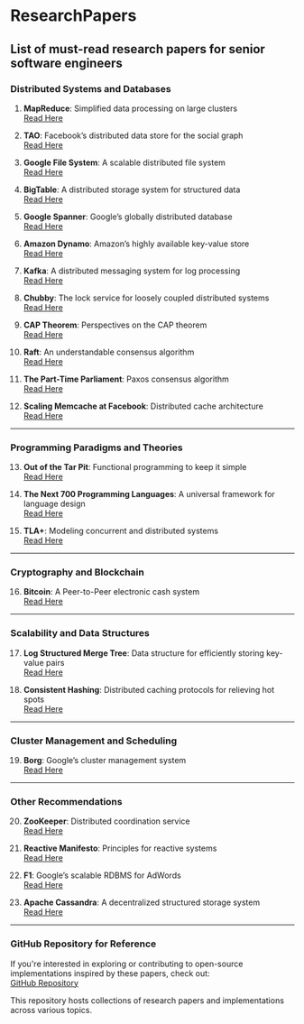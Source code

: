 # ResearchPapers

List of must-read research papers for senior software engineers
---

### Distributed Systems and Databases

1. **MapReduce**: Simplified data processing on large clusters  
   [Read Here](https://research.google.com/archive/mapreduce.html)

2. **TAO**: Facebook’s distributed data store for the social graph  
   [Read Here](https://www.usenix.org/conference/atc13/technical-sessions/presentation/bronson)

3. **Google File System**: A scalable distributed file system  
   [Read Here](https://research.google/pubs/pub51/)

4. **BigTable**: A distributed storage system for structured data  
   [Read Here](https://research.google/pubs/pub27898/)

5. **Google Spanner**: Google’s globally distributed database  
   [Read Here](https://research.google/pubs/pub39966/)

6. **Amazon Dynamo**: Amazon’s highly available key-value store  
   [Read Here](https://www.allthingsdistributed.com/files/amazon-dynamo-sosp2007.pdf)

7. **Kafka**: A distributed messaging system for log processing  
   [Read Here](https://kafka.apache.org/documentation/#design)

8. **Chubby**: The lock service for loosely coupled distributed systems  
   [Read Here](https://research.google/pubs/pub27897/)

9. **CAP Theorem**: Perspectives on the CAP theorem  
   [Read Here](https://dbmsmusings.blogspot.com/2010/04/notes-on-cap-theorem.html)

10. **Raft**: An understandable consensus algorithm  
    [Read Here](https://raft.github.io/)

11. **The Part-Time Parliament**: Paxos consensus algorithm  
    [Read Here](https://lamport.azurewebsites.net/pubs/lamport-paxos.pdf)

12. **Scaling Memcache at Facebook**: Distributed cache architecture  
    [Read Here](https://www.usenix.org/conference/nsdi13/technical-sessions/presentation/nishtala)

---

### Programming Paradigms and Theories

13. **Out of the Tar Pit**: Functional programming to keep it simple  
    [Read Here](https://github.com/arachne-languages/out-of-the-tar-pit/blob/master/paper.pdf)

14. **The Next 700 Programming Languages**: A universal framework for language design  
    [Read Here](https://www.cs.utexas.edu/users/EWD/ewd02xx/EWD249.PDF)

15. **TLA+**: Modeling concurrent and distributed systems  
    [Read Here](https://lamport.azurewebsites.net/tla/tla.html)

---

### Cryptography and Blockchain

16. **Bitcoin**: A Peer-to-Peer electronic cash system  
    [Read Here](https://bitcoin.org/bitcoin.pdf)

---

### Scalability and Data Structures

17. **Log Structured Merge Tree**: Data structure for efficiently storing key-value pairs  
    [Read Here](https://www.cs.umb.edu/~poneil/lsmtree.pdf)

18. **Consistent Hashing**: Distributed caching protocols for relieving hot spots  
    [Read Here](https://www.akamai.com/blog/performance/consistent-hashing)

---

### Cluster Management and Scheduling

19. **Borg**: Google’s cluster management system  
    [Read Here](https://research.google/pubs/pub43438/)

---

### Other Recommendations  

20. **ZooKeeper**: Distributed coordination service  
    [Read Here](https://www.usenix.org/legacy/event/usenix10/tech/full_papers/Hunt.pdf)  

21. **Reactive Manifesto**: Principles for reactive systems  
    [Read Here](https://www.reactivemanifesto.org/)

22. **F1**: Google’s scalable RDBMS for AdWords  
    [Read Here](https://research.google/pubs/pub38125/)

23. **Apache Cassandra**: A decentralized structured storage system  
    [Read Here](https://www.cs.cornell.edu/projects/ladis2009/papers/lakshman-ladis2009.pdf)

---

### GitHub Repository for Reference

If you're interested in exploring or contributing to open-source implementations inspired by these papers, check out:  
[GitHub Repository](https://github.com/papers-we-love/papers-we-love)  

This repository hosts collections of research papers and implementations across various topics.
